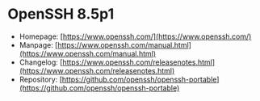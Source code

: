 # OpenSSH 8.5p1
 - Homepage: [https://www.openssh.com/](https://www.openssh.com/)
 - Manpage: [https://www.openssh.com/manual.html](https://www.openssh.com/manual.html)
 - Changelog: [https://www.openssh.com/releasenotes.html](https://www.openssh.com/releasenotes.html)
 - Repository: [https://github.com/openssh/openssh-portable](https://github.com/openssh/openssh-portable)


